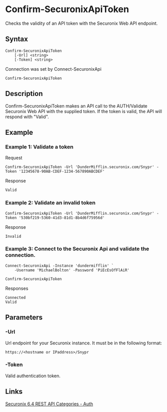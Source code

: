 # Confirm-SecuronixApiToken
Checks the validity of an API token with the Securonix Web API endpoint.

## Syntax
```
Confirm-SecuronixApiToken
    [-Url] <string>
    [-Token] <string>
```

Connection was set by Connect-SecuronixApi
```
Confirm-SecuronixApiToken
```

## Description
Confirm-SecuronixApiToken makes an API call to the AUTH/Validate Securonix Web API with the supplied token. If the token is valid, the API will respond with "Valid".

## Example

### Example 1: Validate a token
Request
```
Confirm-SecuronixApiToken -Url 'DunderMifflin.securonix.com/Snypr' -Token '12345678-90AB-CDEF-1234-567890ABCDEF'
```

Response
```
Valid
```

### Example 2: Validate an invalid token
```
Confirm-SecuronixApiToken -Url 'DunderMifflin.securonix.com/Snypr' -Token '530bf219-5360-41d3-81d1-8b4d6f75956d'
```

Response
```
Invalid
```

### Example 3: Connect to the Securonix Api and validate the connection.
```
Connect-SecuronixApi -Instance 'dundermifflin' `
    -Username 'MichaelBolton' -Password 'PiEcEsOfFlAiR'

Confirm-SecuronixApiToken
```

Responses
```
Connected
Valid
```

## Parameters

### -Url
Url endpoint for your Securonix instance.
It must be in the following format:
```
https://<hostname or IPaddress>/Snypr
```
### -Token
Valid authentication token.

## Links
[Securonix 6.4 REST API Categories - Auth](https://documentation.securonix.com/onlinedoc/Content/6.4%20Cloud/Content/SNYPR%206.4/6.4%20Guides/Web%20Services/6.4_REST%20API%20Categories.htm#Auth)